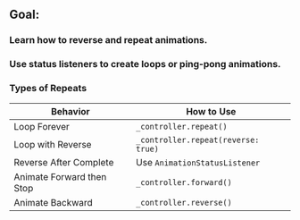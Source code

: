 ## Goal:

### Learn how to reverse and repeat animations.

### Use status listeners to create loops or ping-pong animations.

### Types of Repeats

| Behavior                  | How to Use                          |
| ------------------------- | ----------------------------------- |
| Loop Forever              | `_controller.repeat()`              |
| Loop with Reverse         | `_controller.repeat(reverse: true)` |
| Reverse After Complete    | Use `AnimationStatusListener`       |
| Animate Forward then Stop | `_controller.forward()`             |
| Animate Backward          | `_controller.reverse()`             |
